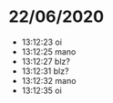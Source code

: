 
# 22/06/2020

- 13:12:23 oi
- 13:12:25 mano
- 13:12:27 blz?
- 13:12:31 blz?
- 13:12:32 mano
- 13:12:35 oi
